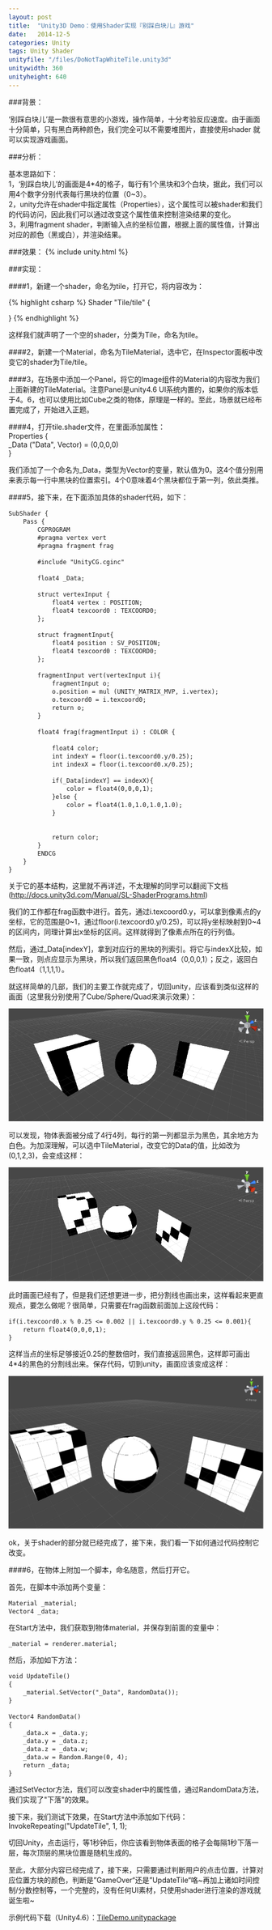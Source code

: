 ```yaml
---
layout: post
title:  "Unity3D Demo：使用Shader实现『别踩白块儿』游戏"
date:   2014-12-5
categories: Unity
tags: Unity Shader
unityfile: "/files/DoNotTapWhiteTile.unity3d"
unitywidth: 360
unityheight: 640
---
```


###背景：

<!-- begin_summary -->

‘别踩白块儿’是一款很有意思的小游戏，操作简单，十分考验反应速度。由于画面十分简单，只有黑白两种颜色，我们完全可以不需要堆图片，直接使用shader
就可以实现游戏画面。<br>

<!-- end_summary -->

###分析：

基本思路如下：<br>
1，‘别踩白块儿’的画面是4*4的格子，每行有1个黑块和3个白块，据此，我们可以用4个数字分别代表每行黑块的位置（0~3）。<br>
2，unity允许在shader中指定属性（Properties），这个属性可以被shader和我们的代码访问，因此我们可以通过改变这个属性值来控制渲染结果的变化。<br>
3，利用fragment shader，判断输入点的坐标位置，根据上面的属性值，计算出对应的颜色（黑或白），并渲染结果。<br>

###效果：
{% include unity.html %}

###实现：

####1，新建一个shader，命名为tile，打开它，将内容改为：

{% highlight csharp %}
Shader "Tile/tile" {

}
{% endhighlight %}

这样我们就声明了一个空的shader，分类为Tile，命名为tile。

####2，新建一个Material，命名为TileMaterial，选中它，在Inspector面板中改变它的shader为Tile/tile。

####3，在场景中添加一个Panel，将它的Image组件的Material的内容改为我们上面新建的TileMaterial。注意Panel是unity4.6 UI系统内置的，如果你的版本低于4。6，也可以使用比如Cube之类的物体，原理是一样的。至此，场景就已经布置完成了，开始进入正题。

####4，打开tile.shader文件，在里面添加属性：<br>
    Properties {<br>
        _Data ("Data", Vector) = (0,0,0,0)<br>
    }<br>

我们添加了一个命名为_Data，类型为Vector的变量，默认值为0。这4个值分别用来表示每一行中黑块的位置索引。4个0意味着4个黑块都位于第一列，依此类推。

####5，接下来，在下面添加具体的shader代码，如下：

    SubShader {
        Pass {
            CGPROGRAM
            #pragma vertex vert
            #pragma fragment frag

            #include "UnityCG.cginc"

            float4 _Data;

            struct vertexInput {
                float4 vertex : POSITION;
                float4 texcoord0 : TEXCOORD0;
            };

            struct fragmentInput{
                float4 position : SV_POSITION;
                float4 texcoord0 : TEXCOORD0;
            };

            fragmentInput vert(vertexInput i){
                fragmentInput o;
                o.position = mul (UNITY_MATRIX_MVP, i.vertex);
                o.texcoord0 = i.texcoord0;
                return o;
            }

            float4 frag(fragmentInput i) : COLOR {

                float4 color;
                int indexY = floor(i.texcoord0.y/0.25);
                int indexX = floor(i.texcoord0.x/0.25);

                if(_Data[indexY] == indexX){
                    color = float4(0,0,0,1);
                }else {
                    color = float4(1.0,1.0,1.0,1.0);
                }

                
                return color;
            }
            ENDCG
        }
    }

关于它的基本结构，这里就不再详述，不太理解的同学可以翻阅下文档  (http://docs.unity3d.com/Manual/SL-ShaderPrograms.html)


我们的工作都在frag函数中进行。首先，通过i.texcoord0.y，可以拿到像素点的y坐标，它的范围是0~1，通过floor(i.texcoord0.y/0.25)，可以将y坐标映射到0~4的区间内，同理计算出x坐标的区间。这样就得到了像素点所在的行列值。

然后，通过_Data[indexY]，拿到对应行的黑块的列索引。将它与indexX比较，如果一致，则点应显示为黑块，所以我们返回黑色float4（0,0,0,1）；反之，返回白色float4（1,1,1,1）。

就这样简单的几部，我们的主要工作就完成了，切回unity，应该看到类似这样的画面（这里我分别使用了Cube/Sphere/Quad来演示效果）：

![image](/imgs/shader1.PNG)


可以发现，物体表面被分成了4行4列，每行的第一列都显示为黑色，其余地方为白色。为加深理解，可以选中TileMaterial，改变它的Data的值，比如改为(0,1,2,3)，会变成这样：

![image](/imgs/shader2.PNG)

此时画面已经有了，但是我们还想更进一步，把分割线也画出来，这样看起来更直观点，要怎么做呢？很简单，只需要在frag函数前面加上这段代码：

    if(i.texcoord0.x % 0.25 <= 0.002 || i.texcoord0.y % 0.25 <= 0.001){
        return float4(0,0,0,1);
    }

这样当点的坐标足够接近0.25的整数倍时，我们直接返回黑色，这样即可画出4*4的黑色的分割线出来。保存代码，切到unity，画面应该变成这样：

![image](/imgs/shader3.PNG)


ok，关于shader的部分就已经完成了，接下来，我们看一下如何通过代码控制它改变。

####6，在物体上附加一个脚本，命名随意，然后打开它。

首先，在脚本中添加两个变量：

    Material _material;
    Vector4 _data;

在Start方法中，我们获取到物体material，并保存到前面的变量中：

    _material = renderer.material;

然后，添加如下方法：

    void UpdateTile()
    {
        _material.SetVector("_Data", RandomData());
    }

    Vector4 RandomData()
    {
        _data.x = _data.y;
        _data.y = _data.z;
        _data.z = _data.w;
        _data.w = Random.Range(0, 4);
        return _data;
    }

通过SetVector方法，我们可以改变shader中的属性值，通过RandomData方法，我们实现了"下落"的效果。

接下来，我们测试下效果，在Start方法中添加如下代码：
    InvokeRepeating("UpdateTile", 1, 1);

切回Unity，点击运行，等1秒钟后，你应该看到物体表面的格子会每隔1秒下落一层，每次顶层的黑块位置是随机生成的。



至此，大部分内容已经完成了，接下来，只需要通过判断用户的点击位置，计算对应位置方块的颜色，判断是”GameOver“还是”UpdateTile“咯~再加上诸如时间控制/分数控制等，一个完整的，没有任何UI素材，只使用shader进行渲染的游戏就诞生啦~<br>

示例代码下载（Unity4.6）：[TileDemo.unitypackage](/files/TileDemo.unitypackage "TileDemo.unitypackage")
